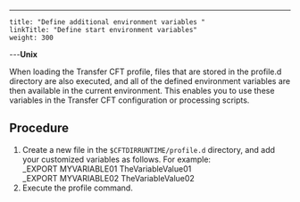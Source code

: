 ---
    title: "Define additional environment variables "
    linkTitle: "Define start environment variables"
    weight: 300
---****Unix****

When loading the Transfer CFT profile, files that are stored in the profile.d directory are also executed, and all of the defined environment variables are then available in the current environment. This enables you to use these variables in the Transfer CFT configuration or processing scripts.

## Procedure

1. Create a new file in the `$CFTDIRRUNTIME/profile.d` directory, and add your customized variables as follows. For example:  
    _EXPORT MYVARIABLE01 TheVariableValue01  
    _EXPORT MYVARIABLE02 TheVariableValue02
1. Execute the profile command.
